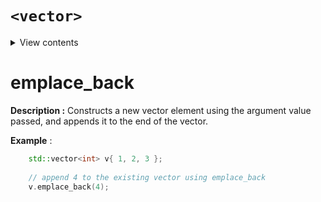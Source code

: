 # ``<vector>``
  
<details>
<summary>View contents</summary>

<ol>
    <li><a href="#at-vector"><code>at</code></a></li>
    <li><a href="#end-vector"><code>end</code></a></li>
    <li><a href="#back-vector"><code>back</code></a></li>
    <li><a href="#cend-vector"><code>cend</code></a></li>
    <li><a href="#data-vector"><code>data</code></a></li>
    <li><a href="#rend-vector"><code>rend</code></a></li>
    <li><a href="#size-vector"><code>size</code></a></li>
    <li><a href="#swap-vector"><code>swap</code></a></li>
    <li><a href="#begin-vector"><code>begin</code></a></li>
    <li><a href="#clear-vector"><code>clear</code></a></li>
    <li><a href="#crend-vector"><code>crend</code></a></li>
    <li><a href="#empty-vector"><code>empty</code></a></li>
    <li><a href="#erase-vector"><code>erase</code></a></li>
    <li><a href="#front-vector"><code>front</code></a></li>
    <li><a href="#assign-vector"><code>assign</code></a></li>
    <li><a href="#cbegin-vector"><code>cbegin</code></a></li>
    <li><a href="#insert-vector"><code>insert</code></a></li>
    <li><a href="#rbegin-vector"><code>rbegin</code></a></li>
    <li><a href="#resize-vector"><code>resize</code></a></li>
    <li><a href="#vector"><code>vector</code></a></li>
    <li><a href="#crbegin-vector"><code>crbegin</code></a></li>
    <li><a href="#emplace-vector"><code>emplace</code></a></li>
    <li><a href="#reserve-vector"><code>reserve</code></a></li>
    <li><a href="#~vector"><code>~vector</code></a></li>
    <li><a href="#capacity-vector"><code>capacity</code></a></li>
    <li><a href="#max_size-vector"><code>max_size</code></a></li>
    <li><a href="#pop_back-vector"><code>pop_back</code></a></li>
    <li><a href="#emplace_back-vector"><code>emplace_back</code></a></li>
    <li><a href="#get_allocator-vector"><code>get_allocator</code></a></li>
    <li><a href="#shrink_to_fit-vector"><code>shrink_to_fit</code></a>
</ol>
</details>

# emplace_back
**Description :**  Constructs a new vector element using the argument value passed, and appends it to the end of the vector.
  
**Example** :

```cpp
    std::vector<int> v{ 1, 2, 3 };
    
    // append 4 to the existing vector using emplace_back
    v.emplace_back(4);
